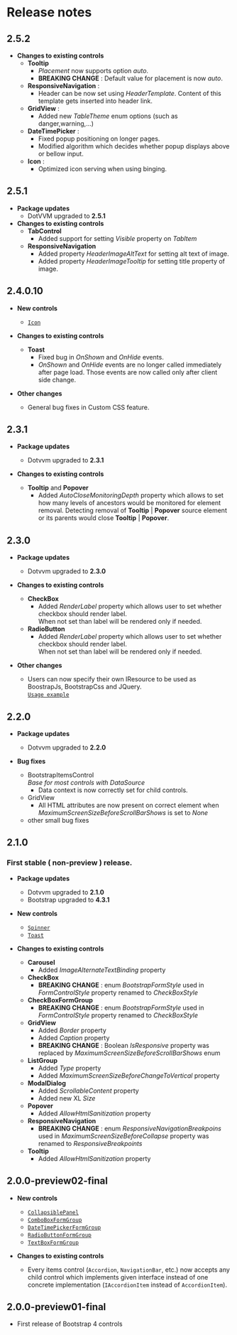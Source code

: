 # Release notes

## 2.5.2
* **Changes to existing controls**
    * **Tooltip**
        * *Placement* now supports option *auto*.
        * **BREAKING CHANGE** : Default value for placement is now *auto*.
    * **ResponsiveNavigation** : 
      * Header can be now set using *HeaderTemplate*. Content of this template gets inserted into header link.
    *  **GridView** :
       *  Added new *TableTheme* enum options (such as danger,warning,...)
    *  **DateTimePicker** :
       *  Fixed popup positioning on longer pages.
       *  Modified algorithm which decides whether popup displays above or bellow input.
    * **Icon** :
      * Optimized icon serving when using binging. 

## 2.5.1
* **Package updates**
    * DotVVM upgraded to **2.5.1**
* **Changes to existing controls**
    * **TabControl**
        * Added support for setting *Visible* property on *TabItem*
    * **ResponsiveNavigation**
        * Added property  *HeaderImageAltText* for setting alt text of image.
        * Added property *HeaderImageTooltip* for setting title property of image.
## 2.4.0.10
* **New controls**
    * [```Icon```](~/controls/bootstrap4/Icon)
    
* **Changes to existing controls**
    * **Toast**
        * Fixed bug in *OnShown* and *OnHide* events.
        * *OnShown* and *OnHide* events are no longer called immediately after page load. Those events are now called only after client side change.
* **Other changes**
   * General bug fixes in Custom CSS feature.
## 2.3.1

* **Package updates**
    * Dotvvm upgraded to **2.3.1**

* **Changes to existing controls**
    * **Tooltip** and **Popover**
        * Added *AutoCloseMonitoringDepth* property which allows to set how many levels of ancestors would be monitored for element removal. 
        Detecting removal of **Tooltip** | **Popover** source element or its parents would close **Tooltip** | **Popover**.
## 2.3.0

* **Package updates**
    * Dotvvm upgraded to **2.3.0**

* **Changes to existing controls**
    * **CheckBox**
        * Added *RenderLabel* property which allows user to set whether checkbox should render label.  
        When not set than label will be rendered only if needed.
    * **RadioButton**
        * Added *RenderLabel* property which allows user to set whether checkbox should render label.  
        When not set than label will be rendered only if needed.
* **Other changes**
    * Users can now specify their own IResource to be used as BoostrapJs, BootstrapCss and JQuery.  
    [```Usage example```](getting-started)
    
## 2.2.0

* **Package updates**
    * Dotvvm upgraded to **2.2.0**

* **Bug fixes**
    * BootstrapItemsControl     
        *Base for most controls with DataSource*
        * Data context is now correctly set for child controls.
    * GridView
        * All HTML attributes are now present on correct element when *MaximumScreenSizeBeforeScrollBarShows* is set to *None*
    * other small bug fixes
    


## 2.1.0
### First stable ( non-preview ) release.

* **Package updates**
    * Dotvvm upgraded to **2.1.0**
    * Bootstrap upgraded to **4.3.1**

* **New controls**
    * [```Spinner```](~/controls/bootstrap4/Spinner)
    * [```Toast```](~/controls/bootstrap4/Toast)

* **Changes to existing controls**
    * **Carousel**
        * Added *ImageAlternateTextBinding* property
    * **CheckBox**
        * **BREAKING CHANGE** : enum *BootstrapFormStyle* used in *FormControlStyle* property renamed to *CheckBoxStyle*
    * **CheckBoxFormGroup**
        * **BREAKING CHANGE** : enum *BootstrapFormStyle* used in *FormControlStyle* property renamed to *CheckBoxStyle*
    * **GridView**
        * Added *Border* property
        * Added *Caption* property
        * **BREAKING CHANGE** : Boolean *IsResponsive* property was replaced by *MaximumScreenSizeBeforeScrollBarShows* enum
    * **ListGroup**
        * Added *Type* property
        * Added *MaximumScreenSizeBeforeChangeToVertical* property
    * **ModalDialog**
        * Added *ScrollableContent* property
        * Added new XL *Size*
    * **Popover**
        * Added *AllowHtmlSanitization* property
    * **ResponsiveNavigation**
        * **BREAKING CHANGE** : enum *ResponsiveNavigationBreakpoins* used in *MaximumScreenSizeBeforeCollapse* property was renamed to *ResponsiveBreakpoints*
    * **Tooltip**
        * Added *AllowHtmlSanitization* property
        
## 2.0.0-preview02-final
* **New controls**
  * [```CollapsiblePanel```](~/controls/bootstrap4/CollapsiblePanel)
  * [```ComboBoxFormGroup```](~/controls/bootstrap4/ComboBoxFormGroup)
  * [```DateTimePickerFormGroup```](~/controls/bootstrap4/DateTimePickerFormGroup)
  * [```RadioButtonFormGroup```](~/controls/bootstrap4/RadioButtonFormGroup)
  * [```TextBoxFormGroup```](~/controls/bootstrap4/TextBoxFormGroup)

* **Changes to existing controls**
    * Every items control (```Accordion```, ```NavigationBar```, etc.) now accepts any child control which implements given interface instead of one concrete implementation (```IAccordionItem``` instead of ```AccordionItem```).

## 2.0.0-preview01-final
* First release of Bootstrap 4 controls
